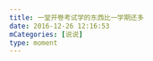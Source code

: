 ```yaml
---
title: 一堂开卷考试学的东西比一学期还多
date: 2016-12-26 12:16:53
mCategories: [说说]
type: moment
---
```


<div id="pics-20161226121653"></div>

<script src="/lib/moment/pics.js"></script>
<script>
var data = [
    {"link": "2016-12-26_000000.jpeg", "type": "shuoshuo"}
];
picsRender(data, "pics-20161226121653");
</script>
